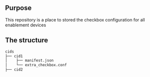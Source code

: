 ## Purpose
This repository is a place to stored the checkbox configuration for all enablement devices

## The structure
```bash
cids
├── cid1
│    ├── manifest.json
│    └── extra_checkbox.conf
├── cid2
```

